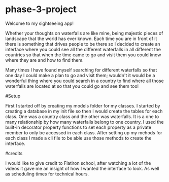 # phase-3-project

Welcome to my sightseeing app!

Whether your thoughts on waterfalls are like mine, being majestic pieces of landscape that the world has ever known. Each time you are in front of it there is something that drives people to be there so I decided to create an interface where you could see all the different waterfalls in all different the countries so that when the time came to go and visit them you could know where they are and how to find them. 

Many times I have found myself searching for different waterfalls so that one day I could make a plan to go and visit them; wouldn't it would be a wonderful thing where you could search in a country to find where all those waterfalls are located at so that you could go and see them too!

#Setup

First I started off by creating my models folder for my classes. I started by creating a database in my init file so then I would create the tables for each class. One was a country class and the other was waterfalls. It is a one to many relationship by how many waterfalls belong to one country. I used the built-in decorator property functions to set each property as a private member to only be accessed in each class. After setting up my mehods for each class I made a cli file to be able use those methods to create the interface.

#credits

I would like to give credit to Flatiron school, after watching a lot of the videos it gave me an insight of how I wanted the interface to look. As well as scheduling times for technical hours.